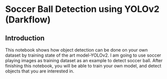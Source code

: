 # Soccer Ball Detection using YOLOv2 (Darkflow)

## Introduction
This notebook shows how object detection can be done on your own dataset by training state of the art model-YOLOv2. I am going to use soccer playing images as training dataset as an example to detect soccer ball. After finishing this notebook, you will be able to train your own model, and detect objects that you are interested in.
